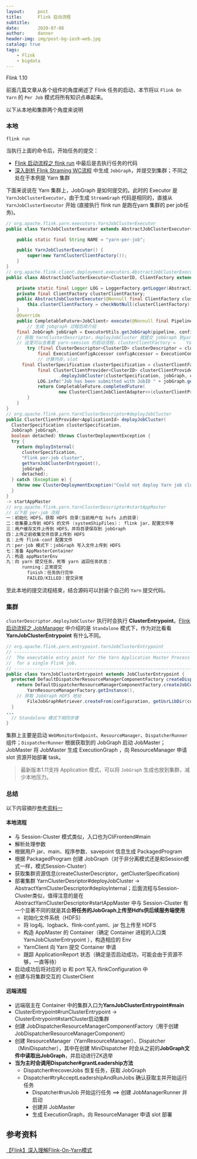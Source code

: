 ```yaml
---
layout:     post
title:      Flink 启动流程
subtitle:   
date:       2020-07-08
author:     danner
header-img: img/post-bg-ios9-web.jpg
catalog: true
tags:
    - Flink
    - bigdata
---
```


Flink 1.10

前面几篇文章从各个组件的角度阐述了 Flink 任务的启动，本节将以 `Flink On Yarn` 的 `Per Job` 模式将所有知识点串起来。

以下从本地和集群两个角度来说明

### 本地

```shell
flink run 
```

当执行上面的命令后，开始任务的提交：

- [Flink 启动流程之 flink run](https://vendanner.github.io/2020/07/02/Flink-启动流程之-flink-run/) 中最后是去执行任务的代码
- [深入剖析 Flink Straming WC流程](https://vendanner.github.io/2020/05/26/深入剖析-Flink-Straming-WC流程/) 中生成 `JobGraph`，并提交到集群；不同之处在于本例是 Yarn 集群

下面来说说在 Yarn 集群上，JobGraph 是如何提交的。此时的 Executor 是 `YarnJobClusterExecutor`，由于生成 `StreamGraph` 代码是相同的，直接从 `YarnJobClusterExecutor` 开始 (直接执行 flink run 是跑在yarn 集群的 per job任务)。

```java
// org.apache.flink.yarn.executors.YarnJobClusterExecutor
public class YarnJobClusterExecutor extends AbstractJobClusterExecutor<ApplicationId, YarnClusterClientFactory> {

	public static final String NAME = "yarn-per-job";

	public YarnJobClusterExecutor() {
		super(new YarnClusterClientFactory());
	}
}
// org.apache.flink.client.deployment.executors.AbstractJobClusterExecutor
public class AbstractJobClusterExecutor<ClusterID, ClientFactory extends ClusterClientFactory<ClusterID>> implements PipelineExecutor {

	private static final Logger LOG = LoggerFactory.getLogger(AbstractJobClusterExecutor.class);
	private final ClientFactory clusterClientFactory;
	public AbstractJobClusterExecutor(@Nonnull final ClientFactory clusterClientFactory) {
		this.clusterClientFactory = checkNotNull(clusterClientFactory);
	}
	@Override
	public CompletableFuture<JobClient> execute(@Nonnull final Pipeline pipeline, @Nonnull final Configuration configuration) throws Exception {
		// 生成 jobgraph 过程后续介绍
    final JobGraph jobGraph = ExecutorUtils.getJobGraph(pipeline, configuration);
    // 获取 YarnClusterDescriptor，deployJobCluster 就提交 jobGraph 到yarn
    // 这里可以去看看 yarn-seesion 的启动流程，clusterClientFactory = 	YarnClusterClientFactory
		try (final ClusterDescriptor<ClusterID> clusterDescriptor = clusterClientFactory.createClusterDescriptor(configuration)) {
			final ExecutionConfigAccessor configAccessor = ExecutionConfigAccessor.fromConfiguration(configuration);
			// 计算内存，slot
      final ClusterSpecification clusterSpecification = clusterClientFactory.getClusterSpecification(configuration);
			final ClusterClientProvider<ClusterID> clusterClientProvider = clusterDescriptor
					.deployJobCluster(clusterSpecification, jobGraph, configAccessor.getDetachedMode());
			LOG.info("Job has been submitted with JobID " + jobGraph.getJobID());
			return CompletableFuture.completedFuture(
					new ClusterClientJobClientAdapter<>(clusterClientProvider, jobGraph.getJobID()));
		}
	}
}
// org.apache.flink.yarn.YarnClusterDescriptor#deployJobCluster
public ClusterClientProvider<ApplicationId> deployJobCluster(
  ClusterSpecification clusterSpecification,
  JobGraph jobGraph,
  boolean detached) throws ClusterDeploymentException {
  try {
    return deployInternal(
      clusterSpecification,
      "Flink per-job cluster",
      getYarnJobClusterEntrypoint(),
      jobGraph,
      detached);
  } catch (Exception e) {
    throw new ClusterDeploymentException("Could not deploy Yarn job cluster.", e);
  }
}
-> startAppMaster
// org.apache.flink.yarn.YarnClusterDescriptor#startAppMaster
// 以下是 per-job 流程
一：初始化 HDFS，获取 HDFS 目录(当前用户在 hsfs 上的目录)
二：收集要上传到 HDFS 的文件 (systemShipFiles)： flink jar、配置文件等
三：用户缓存文件上传到 HDFS，并将目录保存到 jobGraph
四：上传之前收集文件目录上传到 HDFS
五：上传 flink-conf 配置文件
六：per-job 模式下：jobGraph 写入文件上传到 HDFS
七：准备 AppMasterContainer
八：构造 appMasterEnv
九：向 yarn 提交任务，死等 yarn 返回任务状态：
	  running：正常提交
		finish：任务执行完毕
		FAILED/KILLED：提交异常
```

至此本地的提交流程结束，结合源码可以封装个自己的 `Yarn` 提交代码。

### 集群

`clusterDescriptor.deployJobCluster` 执行时会执行 **ClusterEntrypoint**。[Flink 启动流程之 JobManager](https://vendanner.github.io/2020/06/04/Flink-启动流程之-JobManager/) 中介绍的是 `Standalone` 模式下，作为对比看看 **YarnJobClusterEntrypoint** 有什么不同。

```java
// org.apache.flink.yarn.entrypoint.YarnJobClusterEntrypoint
// ------------------------------------------------------------------------
//  The executable entry point for the Yarn Application Master Process
//  for a single Flink job.
// ------------------------------------------------------------------------
public class YarnJobClusterEntrypoint extends JobClusterEntrypoint {
  protected DefaultDispatcherResourceManagerComponentFactory createDispatcherResourceManagerComponentFactory(Configuration configuration) throws IOException {
	return DefaultDispatcherResourceManagerComponentFactory.createJobComponentFactory(
		YarnResourceManagerFactory.getInstance(),
    // 获取 JobGraph HDFS 地址
		FileJobGraphRetriever.createFrom(configuration, getUsrLibDir(configuration)));
  }
...
  // Standalone 模式下相同步骤
}
```

集群上主要是启动 `WebMonitorEndpoint`、`ResourceManager`、`DispatcherRunner` 组件；`DispatcherRunner` 根据获取到的 JobGraph 启动 JobMaster；JobMaster 将 JobMaster 生成 ExecutionGraph ，向 ResourceManager 申请 slot 资源开始部署 task。



> 最新版本1.11支持 Application 模式，可以将 `JobGraph` 生成也放到集群，减少本地压力。

### 总结

以下内容摘抄[参考资料一](https://www.cnblogs.com/leesf456/p/11136344.html)

#### 本地流程

- 与 Session-Cluster 模式类似，入口也为CliFrontend#main
- 解析处理参数
- 根据用户 jar、main、程序参数、savepoint 信息生成 PackagedProgram
- 根据 PackagedProgram 创建 JobGraph（对于非分离模式还是和Session模式一样，模式Session-Cluster）
- 获取集群资源信息(createClusterDescriptor，getClusterSpecification)
- 部署集群 YarnClusterDesriptor#deployJobCluster -> AbstractYarnClusterDescriptor#deployInternal；后面流程与Session-Cluster类似，值得注意的是在 AbstractYarnClusterDescriptor#startAppMaster 中与 Session-Cluster 有一个显著不同的就是其会**将任务的JobGraph上传至Hdfs供后续服务端使用**
  - 初始化文件系统（HDFS）
  - 将 log4j、logback、flink-conf.yaml、jar 包上传至 HDFS
  - 构造 AppMaster 的 Container（确定 Container 进程的入口类 YarnJobClusterEntrypoint ），构造相应的 Env
  - YarnClient 向 Yarn 提交 Container 申请
  - 跟踪 ApplicationReport 状态（确定是否启动成功，可能会由于资源不够，一直等待）
- 启动成功后将对应的 ip 和 port 写入 flinkConfiguration 中
- 创建与将集群交互的 ClusterClient

#### 远端流程

- 远端宿主在 Container 中的集群入口为**YarnJobClusterEntrypoint#main**
- ClusterEntrypoint#runClusterEntrypoint -> ClusterEntrypoint#startCluster启动集群
- 创建 JobDispatcherResourceManagerComponentFactory（用于创建JobDispatcherResourceManagerComponent）
- 创建 ResourceManager（YarnResourceManager）、Dispatcher（MiniDispatcher），其中在创建 MiniDispatcher 时会从之前的**JobGraph文件中读取出JobGraph**，并启动进行ZK选举
- **当为主时会调用Dispatcher#grantLeadership方法**
  - Dispatcher#recoverJobs 恢复任务，获取 JobGraph
  - Dispatcher#tryAcceptLeadershipAndRunJobs 确认获取主并开始运行任务
    - Dispatcher#runJob 开始运行任务 ==> 创建 JobManagerRunner 并启动
    - 创建并 JobMaster
    - 生成 ExecutionGraph，向 ResourceManager 申请 slot 部署



## 参考资料

[【Flink】深入理解Flink-On-Yarn模式](https://www.cnblogs.com/leesf456/p/11136344.html)